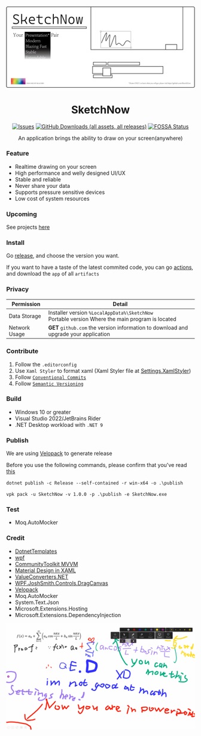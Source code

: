 <div align="center">

![Banner](docs/banner.png)

# SketchNow

[![Issues](https://img.shields.io/github/issues/SketchNow/SketchNow.WPF.svg)](https://github.com/SketchNow/SktechNow.WPF/issues)
[![GitHub Downloads (all assets, all releases)](https://img.shields.io/github/downloads/SketchNow/SketchNow.WPF/total)](https://github.com/SketchNow/SketchNow.WPF/releases)
[![FOSSA Status](https://app.fossa.com/api/projects/git%2Bgithub.com%2FSketchNow%2FSketchNow.WPF.svg?type=shield&issueType=license)](https://app.fossa.com/projects/git%2Bgithub.com%2FSketchNow%2FSketchNow.WPF?ref=badge_shield&issueType=license)

An application brings the ability to draw on your screen(anywhere)
</div>

### Feature

- Realtime drawing on your screen
- High performance and welly designed UI/UX
- Stable and reliable
- Never share your data
- Supports pressure sensitive devices
- Low cost of system resources

### Upcoming

See projects [here](https://github.com/orgs/SketchNow/projects)

### Install

Go [release](https://github.com/SketchNow/SketchNow.WPF/releases), and choose the version you want.

If you want to have a taste of the latest commited code,
you can go [actions](https://github.com/SketchNow/SketchNow.WPF/actions),
and download the `app` of all `artifacts`

### Privacy
| Permission    | Detail                                                                                                |
|---------------|-------------------------------------------------------------------------------------------------------|
| Data Storage  | Installer version `%LocalAppData%\SketchNow` <br/> Portable version Where the main program is located |
| Network Usage | **GET** `github.com` the version information to download and upgrade your application                 |

### Contribute
1. Follow the `.editorconfig`
2. Use `Xaml Styler` to format xaml (Xaml Styler file at [Settings.XamlStyler](Settings.XamlStyler))
3. Follow [`Conventional Commits`](https://www.conventionalcommits.org/en/v1.0.0/)
4. Follow [`Semantic Versioning`](https://semver.org/)
### Build
- Windows 10 or greater
- Visual Studio 2022/JetBrains Rider
- .NET Desktop workload with `.NET 9`
### Publish
We are using [Velopack](https://github.com/velopack/velopack) to generate release

Before you use the following commands,
please confirm that you've read [this](https://docs.velopack.io/getting-started/csharp)
```shell
dotnet publish -c Release --self-contained -r win-x64 -o .\publish
```
```shell
vpk pack -u SketchNow -v 1.0.0 -p .\publish -e SketchNow.exe
```
### Test
- Moq.AutoMocker
### Credit
- [DotnetTemplates](https://github.com/Keboo/DotnetTemplates)
- [wpf](https://github.com/dotnet/wpf)
- [CommunityToolkit MVVM](https://github.com/CommunityToolkit/dotnet)
- [Material Design in XAML](https://github.com/MaterialDesignInXAML/MaterialDesignInXamlToolkit)
- [ValueConverters.NET](https://github.com/thomasgalliker/ValueConverters.NET)
- [WPF.JoshSmith.Controls.DragCanvas](https://github.com/denxorz/WPF.JoshSmith.Controls.DragCanvas)
- [Velopack](https://github.com/velopack/velopack)
- Moq.AutoMocker
- System.Text.Json
- Microsoft.Extensions.Hosting
- Microsoft.Extensions.DependencyInjection

![Screenshot of you are using a desktop application with SketchNow](docs/screenshot.png)